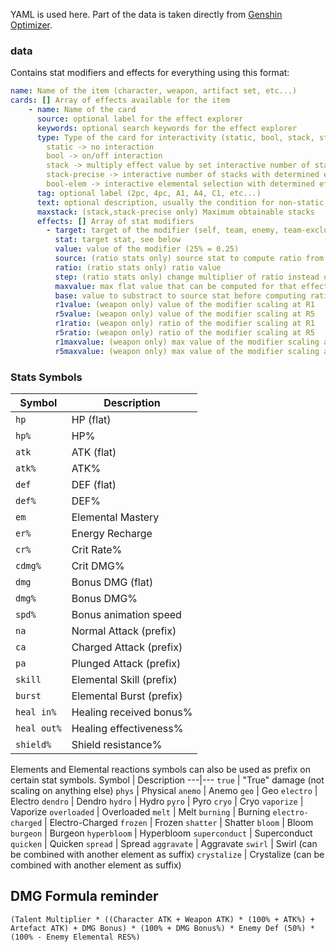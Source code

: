 YAML is used here.
Part of the data is taken directly from [Genshin Optimizer](https://github.com/frzyc/genshin-optimizer).

### data
Contains stat modifiers and effects for everything using this format:
```yml
name: Name of the item (character, weapon, artifact set, etc...)
cards: [] Array of effects available for the item
    - name: Name of the card
      source: optional label for the effect explorer
      keywords: optional search keywords for the effect explorer
      type: Type of the card for interactivity (static, bool, stack, stack-precise, bool-elem)
        static -> no interaction
        bool -> on/off interaction
        stack -> multiply effect value by set interactive number of stacks
        stack-precise -> interactive number of stacks with determined effects
        bool-elem -> interactive elemental selection with determined effects
      tag: optional label (2pc, 4pc, A1, A4, C1, etc...)
      text: optional description, usually the condition for non-static type cards.
      maxstack: (stack,stack-precise only) Maximum obtainable stacks
      effects: [] Array of stat modifiers
        - target: target of the modifier (self, team, enemy, team-exclusive)
          stat: target stat, see below
          value: value of the modifier (25% = 0.25)
          source: (ratio stats only) source stat to compute ratio from
          ratio: (ratio stats only) ratio value
          step: (ratio stats only) change multiplier of ratio instead of 1 (e.g. every 1000 hp)
          maxvalue: max flat value that can be computed for that effect
          base: value to substract to source stat before computing ratio
          r1value: (weapon only) value of the modifier scaling at R1
          r5value: (weapon only) value of the modifier scaling at R5
          r1ratio: (weapon only) ratio of the modifier scaling at R1
          r5ratio: (weapon only) ratio of the modifier scaling at R5
          r1maxvalue: (weapon only) max value of the modifier scaling at R1
          r5maxvalue: (weapon only) max value of the modifier scaling at R5
```

### Stats Symbols
Symbol | Description
---|---
`hp` | HP (flat)
`hp%` | HP%
`atk` | ATK (flat)
`atk%` | ATK%
`def` | DEF (flat)
`def%` | DEF%
`em` | Elemental Mastery
`er%` | Energy Recharge
`cr%` | Crit Rate%
`cdmg%` | Crit DMG%
`dmg` | Bonus DMG (flat)
`dmg%` | Bonus DMG%
`spd%` | Bonus animation speed
`na` | Normal Attack (prefix)
`ca` | Charged Attack (prefix)
`pa` | Plunged Attack (prefix)
`skill` | Elemental Skill (prefix)
`burst` | Elemental Burst (prefix)
`heal in%` | Healing received bonus%
`heal out%` | Healing effectiveness%
`shield%` | Shield resistance%

Elements and Elemental reactions symbols can also be used as prefix on certain stat symbols.
Symbol | Description
---|---
`true` | "True" damage (not scaling on anything else)
`phys` | Physical
`anemo` | Anemo
`geo` | Geo
`electro` | Electro
`dendro` | Dendro
`hydro` | Hydro
`pyro` | Pyro
`cryo` | Cryo
`vaporize` | Vaporize
`overloaded` | Overloaded
`melt` | Melt
`burning` | Burning
`electro-charged` | Electro-Charged
`frozen` | Frozen
`shatter` | Shatter
`bloom` | Bloom
`burgeon` | Burgeon
`hyperbloom` | Hyperbloom
`superconduct` | Superconduct
`quicken` | Quicken
`spread` | Spread
`aggravate` | Aggravate
`swirl` | Swirl (can be combined with another element as suffix)
`crystalize` | Crystalize (can be combined with another element as suffix)

## DMG Formula reminder
```
(Talent Multiplier * ((Character ATK + Weapon ATK) * (100% + ATK%) + Artefact ATK) + DMG Bonus) * (100% + DMG Bonus%) * Enemy Def (50%) * (100% - Enemy Elemental RES%)

```